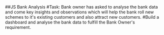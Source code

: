 ##JS Bank Analysis
#Task: Bank owner has asked to analyse the bank data and come key insights and observations which will help the bank roll new schemes to it's existing customers and also attract new customers. 
#Build a dashboard and analyse the bank data to fulfill the Bank Owner's requirement.
